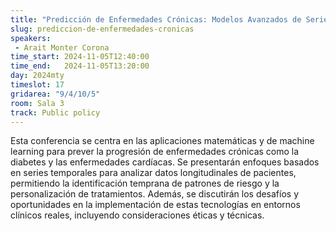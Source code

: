 ```yaml
---
title: "Predicción de Enfermedades Crónicas: Modelos Avanzados de Series Temporales y Machine Learning"
slug: prediccion-de-enfermedades-cronicas
speakers:
 - Arait Monter Corona
time_start: 2024-11-05T12:40:00
time_end:   2024-11-05T13:20:00
day: 2024mty
timeslot: 17
gridarea: "9/4/10/5"
room: Sala 3
track: Public policy
---
```


Esta conferencia se centra en las aplicaciones matemáticas y de machine learning para prever la progresión de enfermedades crónicas como la diabetes y las enfermedades cardíacas. Se presentarán enfoques basados en series temporales para analizar datos longitudinales de pacientes, permitiendo la identificación temprana de patrones de riesgo y la personalización de tratamientos. Además, se discutirán los desafíos y oportunidades en la implementación de estas tecnologías en entornos clínicos reales, incluyendo consideraciones éticas y técnicas.


